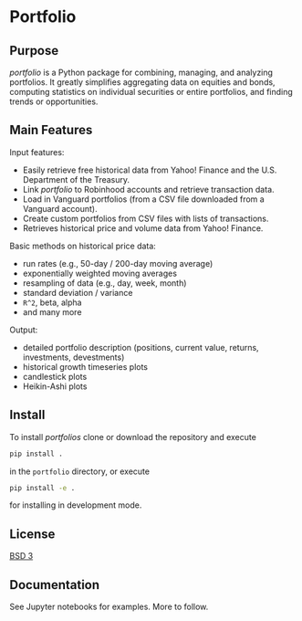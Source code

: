 # Portfolio


## Purpose

*portfolio* is a Python package for combining, managing, and analyzing portfolios. It greatly simplifies aggregating data on equities and bonds, computing statistics on individual securities or entire portfolios, and finding trends or opportunities. 


## Main Features


Input features:
  - Easily retrieve free historical data from Yahoo! Finance and the U.S. Department of the Treasury.
  - Link *portfolio* to Robinhood accounts and retrieve transaction data.
  - Load in Vanguard portfolios (from a CSV file downloaded from a Vanguard account).
  - Create custom portfolios from CSV files with lists of transactions.
  - Retrieves historical price and volume data from Yahoo! Finance.

Basic methods on historical price data:
  - run rates (e.g., 50-day / 200-day moving average)
  - exponentially weighted moving averages
  - resampling of data (e.g., day, week, month)
  - standard deviation / variance
  - `R^2`, beta, alpha
  - and many more

Output:
  - detailed portfolio description (positions, current value, returns, investments, devestments)
  - historical growth timeseries plots 
  - candlestick plots
  - Heikin-Ashi plots



## Install


To install *portfolios* clone or download the repository and execute

```sh
pip install .
```

in the `portfolio` directory, or execute


```sh
pip install -e .
```

for installing in development mode.



## License


[BSD 3](LICENSE)



## Documentation


See Jupyter notebooks for examples. More to follow.
